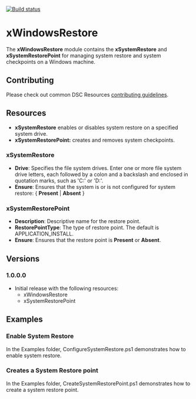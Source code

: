 [![Build status](https://ci.appveyor.com/api/projects/status/8bysqkxmaecxvq54/branch/master?svg=true)](https://ci.appveyor.com/project/PowerShell/xwindowsrestore/branch/master)

# xWindowsRestore

The **xWindowsRestore** module contains the **xSystemRestore** and **xSystemRestorePoint** for managing system restore and system checkpoints on a Windows machine. 

## Contributing
Please check out common DSC Resources [contributing guidelines](https://github.com/PowerShell/DscResource.Kit/blob/master/CONTRIBUTING.md).


## Resources

* **xSystemRestore** enables or disables system restore on a specified system drive. 
* **xSystemRestorePoint:** creates and removes system checkpoints. 

### xSystemRestore

* **Drive**: Specifies the file system drives. 
Enter one or more file system drive letters, each followed by a colon and a backslash and enclosed in quotation marks, such as 'C:\' or 'D:\'.
* **Ensure**: Ensures that the system is or is not configured for system restore: { **Present** | **Absent** }

### xSystemRestorePoint

* **Description**: Descriptive name for the restore point. 
* **RestorePointType**: The type of restore point. 
The default is APPLICATION_INSTALL. 
* **Ensure**: Ensures that the restore point is **Present** or **Absent**.

## Versions

### 1.0.0.0

* Initial release with the following resources:
    - xWindowsRestore
    - xSystemRestorePoint

## Examples 

### Enable System Restore

In the Examples folder, ConfigureSystemRestore.ps1 demonstrates how to enable system restore.

### Creates a System Restore point

In the Examples folder, CreateSystemRestorePoint.ps1 demonstrates how to create a system restore point.
